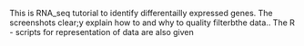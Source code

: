 This is RNA_seq tutorial to identify differentailly expressed genes. The screenshots clear;y explain how to and why to quality filterbthe data.. The R - scripts for representation of data are also given
